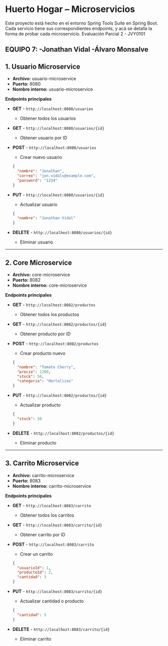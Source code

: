 # Huerto Hogar – Microservicios

Este proyecto está hecho en el entorno Spring Tools Suite en Spring Boot.  
Cada servicio tiene sus correspondientes endpoints, y acá se detalla la forma de probar cada microservicio.
Evaluación Parcial 2 - JVY0101

EQUIPO 7:
-Jonathan Vidal
-Álvaro Monsalve
---

## 1. Usuario Microservice

- **Archivo:** usuario-microservice  
- **Puerto:** 8080  
- **Nombre interno:** usuario-microservice  

**Endpoints principales**

- **GET** - `http://localhost:8080/usuarios`  
  - Obtener todos los usuarios  

- **GET** - `http://localhost:8080/usuarios/{id}`  
  - Obtener usuario por ID  

- **POST** - `http://localhost:8080/usuarios`  
  - Crear nuevo usuario  
  ```json
  {
    "nombre": "Jonathan",
    "correo": "jon.vidals@example.com",
    "password": "1234"
  }
  ```

- **PUT** - `http://localhost:8080/usuarios/{id}`  
  - Actualizar usuario  
  ```json
  {
    "nombre": "Jonathan Vidal"
  }
  ```

- **DELETE** - `http://localhost:8080/usuarios/{id}`  
  - Eliminar usuario  

---

## 2. Core Microservice

- **Archivo:** core-microservice  
- **Puerto:** 8082  
- **Nombre interno:** core-microservice  

**Endpoints principales**

- **GET** - `http://localhost:8082/productos`  
  - Obtener todos los productos  

- **GET** - `http://localhost:8082/productos/{id}`  
  - Obtener producto por ID  

- **POST** - `http://localhost:8082/productos`  
  - Crear producto nuevo  
  ```json
  {
    "nombre": "Tomate Cherry",
    "precio": 1200,
    "stock": 50,
    "categoria": "Hortalizas"
  }
  ```

- **PUT** - `http://localhost:8082/productos/{id}`  
  - Actualizar producto  
  ```json
  {
    "stock": 30
  }
  ```

- **DELETE** - `http://localhost:8082/productos/{id}`  
  - Eliminar producto  

---

## 3. Carrito Microservice

- **Archivo:** carrito-microservice  
- **Puerto:** 8083  
- **Nombre interno:** carrito-microservice  

**Endpoints principales**

- **GET** - `http://localhost:8083/carrito`  
  - Obtener todos los carritos  

- **GET** - `http://localhost:8083/carrito/{id}`  
  - Obtener carrito por ID  

- **POST** - `http://localhost:8083/carrito`  
  - Crear un carrito  
  ```json
  {
    "usuarioId": 1,
    "productoId": 2,
    "cantidad": 3
  }
  ```

- **PUT** - `http://localhost:8083/carrito/{id}`  
  - Actualizar cantidad o producto  
  ```json
  {
    "cantidad": 5
  }
  ```

- **DELETE** - `http://localhost:8083/carrito/{id}`  
  - Eliminar carrito  
